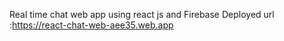 Real time chat web app using react js and Firebase
Deployed url :https://react-chat-web-aee35.web.app
